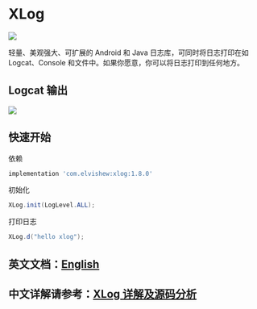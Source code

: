 # XLog
![](https://travis-ci.org/elvishew/xLog.svg?branch=master)

轻量、美观强大、可扩展的 Android 和 Java 日志库，可同时将日志打印在如 Logcat、Console 和文件中。如果你愿意，你可以将日志打印到任何地方。

## Logcat 输出

![](https://github.com/elvishew/XLog/blob/master/images/logcat-output.png)

## 快速开始

依赖

```groovy
implementation 'com.elvishew:xlog:1.8.0'
```

初始化

```java
XLog.init(LogLevel.ALL);
```

打印日志

```java
XLog.d("hello xlog");
```

## 英文文档：[English](https://github.com/elvishew/XLog/blob/master/README.md)

## 中文详解请参考：[XLog 详解及源码分析](https://www.jianshu.com/p/15ff181cc2f8)

